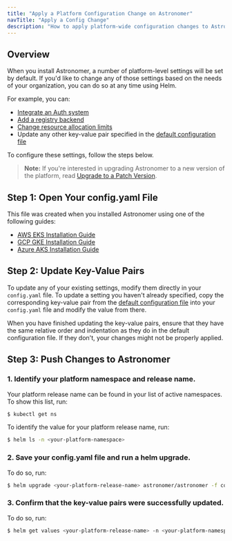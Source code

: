 ```yaml
---
title: "Apply a Platform Configuration Change on Astronomer"
navTitle: "Apply a Config Change"
description: "How to apply platform-wide configuration changes to Astronomer via Helm."
---
```


## Overview

When you install Astronomer, a number of platform-level settings will be set by default. If you'd like to change any of those settings based on the needs of your organization, you can do so at any time using Helm.

For example, you can:

* [Integrate an Auth system](https://www.astronomer.io/docs/enterprise/v0.23/manage-astronomer/integrate-auth-system)
* [Add a registry backend](https://www.astronomer.io/docs/enterprise/v0.23/manage-astronomer/registry-backend)
* [Change resource allocation limits](https://www.astronomer.io/docs/enterprise/v0.23/manage-astronomer/configure-platform-resources)
* Update any other key-value pair specified in the [default configuration file](https://github.com/astronomer/docs/blob/main/enterprise/next/reference/default.yaml)

To configure these settings, follow the steps below.

> **Note:** If you're interested in upgrading Astronomer to a new version of the platform, read [Upgrade to a Patch Version](https://www.astronomer.io/docs/enterprise/v0.23/manage-astronomer/upgrade-patch).

## Step 1: Open Your config.yaml File

This file was created when you installed Astronomer using one of the following guides:

* [AWS EKS Installation Guide](https://www.astronomer.io/docs/enterprise/v0.23/install/aws/install-aws-standard#6-configure-your-helm-chart)
* [GCP GKE Installation Guide](https://www.astronomer.io/docs/enterprise/v0.23/install/gcp/install-gcp-standard#7-configure-your-helm-chart)
* [Azure AKS Installation Guide](https://www.astronomer.io/docs/enterprise/v0.23/install/azure/install-azure-standard#6-configure-your-helm-chart)

## Step 2: Update Key-Value Pairs

To update any of your existing settings, modify them directly in your `config.yaml` file. To update a setting you haven't already specified, copy the corresponding key-value pair from the [default configuration file](https://github.com/astronomer/docs/blob/main/enterprise/next/reference/default.yaml) into your `config.yaml` file and modify the value from there.

When you have finished updating the key-value pairs, ensure that they have the same relative order and indentation as they do in the default configuration file. If they don't, your changes might not be properly applied.

## Step 3: Push Changes to Astronomer

### 1. Identify your platform namespace and release name.

Your platform release name can be found in your list of active namespaces. To show this list, run:

```sh
$ kubectl get ns
```

To identify the value for your platform release name, run:

```sh
$ helm ls -n <your-platform-namespace>
```

### 2. Save your config.yaml file and run a helm upgrade.

To do so, run:

```sh
$ helm upgrade <your-platform-release-name> astronomer/astronomer -f config.yaml -n <your-platform-namespace> --version=<your-platform-version>
```

### 3. Confirm that the key-value pairs were successfully updated.

To do so, run:

```sh
$ helm get values <your-platform-release-name> -n <your-platform-namespace>
```
